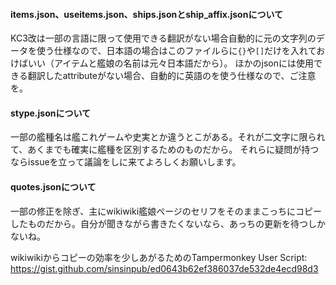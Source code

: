 #### items.json、useitems.json、ships.jsonとship_affix.jsonについて

KC3改は一部の言語に限って使用できる翻訳がない場合自動的に元の文字列のデータを使う仕様なので、日本語の場合はこのファイルらに`{}`や`[]`だけを入れておけばいい（アイテムと艦娘の名前は元々日本語だから）。
ほかのjsonには使用できる翻訳したattributeがない場合、自動的に英語のを使う仕様なので、ご注意を。

#### stype.jsonについて
一部の艦種名は艦これゲームや史実とか違うとこがある。それが二文字に限られて、あくまでも確実に艦種を区別するためのものだから。
それらに疑問が持つならissueを立って議論をしに来てよろしくお願いします。

#### quotes.jsonについて
一部の修正を除ぎ、主にwikiwiki艦娘ページのセリフをそのままこっちにコピーしたものだから。自分が聞きながら書きたくないなら、あっちの更新を待つしかないね。

wikiwikiからコピーの効率を少しあがるためのTampermonkey User Script: https://gist.github.com/sinsinpub/ed0643b62ef386037de532de4ecd98d3

